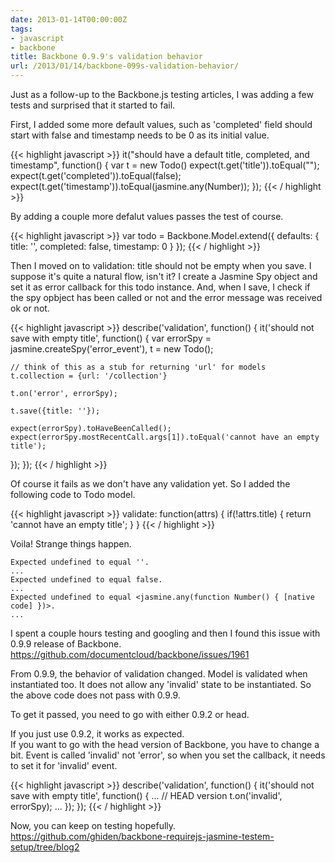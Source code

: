 ```yaml
---
date: 2013-01-14T00:00:00Z
tags:
- javascript
- backbone
title: Backbone 0.9.9's validation behavior
url: /2013/01/14/backbone-099s-validation-behavior/
---
```


Just as a follow-up to the Backbone.js testing articles, I was adding a few tests and surprised that it started to fail.  

First, I added some more default values, such as 'completed' field should start with false and timestamp needs to be 0 as its initial value.

{{< highlight javascript >}}
it("should have a default title, completed, and timestamp", function() {
  var t = new Todo()
  expect(t.get('title')).toEqual("");
  expect(t.get('completed')).toEqual(false);
  expect(t.get('timestamp')).toEqual(jasmine.any(Number));
});
{{< / highlight >}}

By adding a couple more defalut values passes the test of course.

{{< highlight javascript >}}
var todo = Backbone.Model.extend({
  defaults: {
    title: '',
    completed: false,
    timestamp: 0
  }
});
{{< / highlight >}}

Then I moved on to validation: title should not be empty when you save. I suppose it's quite a natural flow, isn't it? I create a Jasmine Spy object and set it as error callback for this todo instance. And, when I save, I check if the spy opbject has been called or not and the error message was received ok or not.

{{< highlight javascript >}}
describe('validation', function() {
  it('should not save with empty title', function() {
    var errorSpy = jasmine.createSpy('error_event'),
        t = new Todo();

    // think of this as a stub for returning 'url' for models
    t.collection = {url: '/collection'}

    t.on('error', errorSpy);

    t.save({title: ''});

    expect(errorSpy).toHaveBeenCalled();
    expect(errorSpy.mostRecentCall.args[1]).toEqual('cannot have an empty title');
  });
});
{{< / highlight >}}

Of course it fails as we don't have any validation yet. So I added the following code to Todo model.  

{{< highlight javascript >}}
validate: function(attrs) {
  if(!attrs.title) {
    return 'cannot have an empty title';
  }
}
{{< / highlight >}}

Voila! Strange things happen.

    Expected undefined to equal ''.
    ...
    Expected undefined to equal false.
    ...
    Expected undefined to equal <jasmine.any(function Number() { [native code] })>.
    ...

I spent a couple hours testing and googling and then I found this issue with 0.9.9 release of Backbone.  
<https://github.com/documentcloud/backbone/issues/1961>

From 0.9.9, the behavior of validation changed. Model is validated when instantiated too. It does not allow any 'invalid' state to be instantiated. So the above code does not pass with 0.9.9.  

To get it passed, you need to go with either 0.9.2 or head. 

If you just use 0.9.2, it works as expected.  
If you want to go with the head version of Backbone, you have to change a bit.  Event is called 'invalid' not 'error', so when you set the callback, it needs to set it for 'invalid' event.

{{< highlight javascript >}}
describe('validation', function() {
  it('should not save with empty title', function() {
    ...
    // HEAD version
    t.on('invalid', errorSpy);
    ...
  });
});
{{< / highlight >}}

Now, you can keep on testing hopefully.  
<https://github.com/ghiden/backbone-requirejs-jasmine-testem-setup/tree/blog2>

